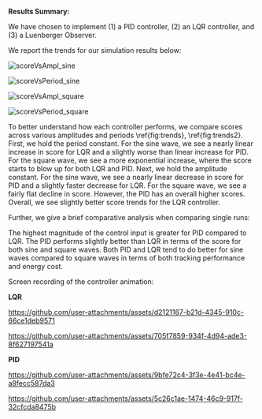 **Results Summary:**

We have chosen to implement (1) a PID controller, (2) an LQR controller, and (3) a Luenberger Observer. 

We report the trends for our simulation results below:

![scoreVsAmpl_sine](https://github.com/user-attachments/assets/8ee3f203-004d-4170-8039-61973e94c6c0)

![scoreVsPeriod_sine](https://github.com/user-attachments/assets/63705ac4-1c8c-49d1-a7b4-835512d31046)

![scoreVsAmpl_square](https://github.com/user-attachments/assets/b4eed003-09c5-482c-8661-fbde873f97ea)

![scoreVsPeriod_square](https://github.com/user-attachments/assets/d3be6811-ccaa-4e37-a629-558372ce1ba6)

To better understand how each controller performs, we compare scores across various amplitudes and periods \ref{fig:trends}, \ref{fig:trends2}. First, we hold the period constant. For the sine wave, we see a nearly linear increase in score for LQR and a slightly worse than linear increase for PID. For the square wave, we see a more exponential increase, where the score starts to blow up for both LQR and PID. Next, we hold the amplitude constant. For the sine wave, we see a nearly linear decrease in score for PID and a slightly faster decrease for LQR. For the square wave, we see a fairly flat decline in score. However, the PID has an overall higher scores. Overall, we see slightly better score trends for the LQR controller. 


Further, we give a brief comparative analysis when comparing single runs:

The highest magnitude of the control input is greater for PID compared to LQR. 
The PID performs slightly better than LQR in terms of the score for both sine and square waves. 
Both PID and LQR tend to do better for sine waves compared to square waves in terms of both tracking performance and energy cost. 

Screen recording of the controller animation:

**LQR**

https://github.com/user-attachments/assets/d2121167-b21d-4345-910c-66ce1deb9571


https://github.com/user-attachments/assets/705f7859-934f-4d94-ade3-8f627197541a



**PID**

https://github.com/user-attachments/assets/9bfe72c4-3f3e-4e41-bc4e-a8fecc587da3


https://github.com/user-attachments/assets/5c26c1ae-1474-46c9-917f-32cfcda8475b


